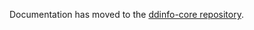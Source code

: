 Documentation has moved to the [ddinfo-core repository](https://github.com/NoahStolk/ddinfo-core/blob/main/docs/game-formats/death-types.md).
